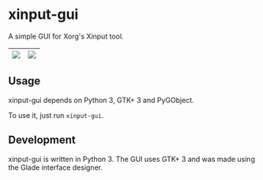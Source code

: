 # xinput-gui
A simple GUI for Xorg's Xinput tool.

| ![](https://user-images.githubusercontent.com/1174413/60851856-ae46c600-a1e4-11e9-980d-1cb1b270d302.png) | ![](https://user-images.githubusercontent.com/1174413/60851858-aedf5c80-a1e4-11e9-9e37-7c9e28fee956.png) |
| --- | --- |

## Usage

xinput-gui depends on Python 3, GTK+ 3 and PyGObject.

To use it, just run `xinput-gui`.

## Development

xinput-gui is written in Python 3. The GUI uses GTK+ 3 and was made using the Glade interface designer.
